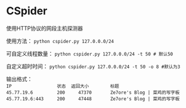 # CSpider 

使用HTTP协议的网段主机探测器

使用方法：
`python cspider.py 127.0.0.0/24`

可自定义线程数量：
`python cspider.py 127.0.0.0/24 -t 50 # 默认50`

自定义超时时间：
`python cspider.py 127.0.0.0/24 -t 50 -o 8 #默认为3`

输出格式：</br>
`IP					状态	返回大小		标题`</br>
`45.77.19.6			200		47370		Ze7ore's Blog |	菜鸡的写字板`</br>
`45.77.19.6:443		200		47448		Ze7ore's Blog |	菜鸡的写字板`</br>
